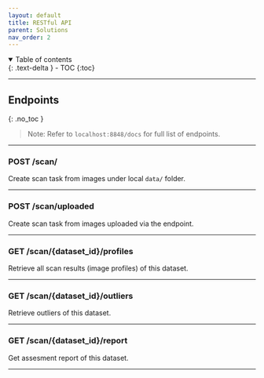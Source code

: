 ```yaml
---
layout: default
title: RESTful API
parent: Solutions
nav_order: 2
---
```


<details open markdown="block">
  <summary>
    Table of contents
  </summary>
  {: .text-delta }
- TOC
{:toc}
</details>

---

## Endpoints
{: .no_toc }

> Note: Refer to `localhost:8848/docs` for full list of endpoints.

---

### POST /scan/

Create scan task from images under local `data/` folder.

---

### POST /scan/uploaded

Create scan task from images uploaded via the endpoint.

---

### GET /scan/{dataset_id}/profiles

Retrieve all scan results (image profiles) of this dataset.

---

### GET /scan/{dataset_id}/outliers

Retrieve outliers of this dataset.

---

### GET /scan/{dataset_id}/report

Get assesment report of this dataset.

---
